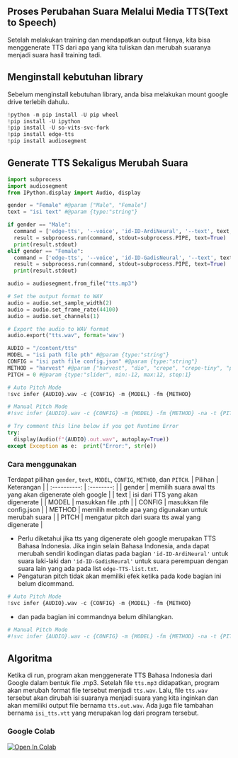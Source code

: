 ## Proses Perubahan Suara Melalui Media TTS(Text to Speech)
Setelah melakukan training dan mendapatkan output filenya, kita bisa menggenerate TTS dari apa yang kita tuliskan dan merubah suaranya menjadi suara hasil training tadi.
## Menginstall kebutuhan library
Sebelum menginstall kebutuhan library, anda bisa melakukan mount google drive terlebih dahulu.
```py
!python -m pip install -U pip wheel
!pip install -U ipython
!pip install -U so-vits-svc-fork
!pip install edge-tts
!pip install audiosegment
```
## Generate TTS Sekaligus Merubah Suara
```py
import subprocess
import audiosegment
from IPython.display import Audio, display

gender = "Female" #@param ["Male", "Female"]
text = "isi text" #@param {type:"string"}

if gender == "Male":
  command = ['edge-tts', '--voice', 'id-ID-ArdiNeural', '--text', text, '--write-media', 'tts.mp3', '--write-subtitles', 'isi_tts.vtt']
  result = subprocess.run(command, stdout=subprocess.PIPE, text=True)
  print(result.stdout)
elif gender == "Female":
  command = ['edge-tts', '--voice', 'id-ID-GadisNeural', '--text', text, '--write-media', 'tts.mp3', '--write-subtitles', 'isi_tts.vtt']
  result = subprocess.run(command, stdout=subprocess.PIPE, text=True)
  print(result.stdout)

audio = audiosegment.from_file("tts.mp3")

# Set the output format to WAV
audio = audio.set_sample_width(2)
audio = audio.set_frame_rate(44100)
audio = audio.set_channels(1)

# Export the audio to WAV format
audio.export("tts.wav", format='wav')

AUDIO = "/content/tts" 
MODEL = "isi path file pth" #@param {type:"string"}
CONFIG = "isi path file config.json" #@param {type:"string"}
METHOD = "harvest" #@param ["harvest", "dio", "crepe", "crepe-tiny", "parselmouth"]
PITCH = 0 #@param {type:"slider", min:-12, max:12, step:1}

# Auto Pitch Mode
!svc infer {AUDIO}.wav -c {CONFIG} -m {MODEL} -fm {METHOD}

# Manual Pitch Mode
#!svc infer {AUDIO}.wav -c {CONFIG} -m {MODEL} -fm {METHOD} -na -t {PITCH}

# Try comment this line below if you got Runtime Error
try:
  display(Audio(f"{AUDIO}.out.wav", autoplay=True))
except Exception as e:  print("Error:", str(e))
```
### Cara menggunakan
Terdapat pilihan `gender`, `text`, `MODEL`, `CONFIG`, `METHOD`, dan `PITCH`.
|    Pilihan   |    Keterangan    |
| :----------: | :--------: |
|    gender    | memilih suara awal tts yang akan digenerate oleh google |
|     text     | isi dari TTS yang akan digenerate |
|    MODEL     | masukkan file .pth |
|    CONFIG    | masukkan file config.json |
|    METHOD    | memilih metode apa yang digunakan untuk merubah suara |
|    PITCH     | mengatur pitch dari suara tts awal yang digenerate |

- Perlu diketahui jika tts yang digenerate oleh google merupakan TTS Bahasa Indonesia. Jika ingin selain Bahasa Indonesia, anda dapat merubah sendiri kodingan diatas pada bagian `'id-ID-ArdiNeural'` untuk suara laki-laki dan `'id-ID-GadisNeural'` untuk suara perempuan dengan suara lain yang ada pada list `edge-TTS-list.txt`.
- Pengaturan pitch tidak akan memiliki efek ketika pada kode bagian ini belum dicommand.
```py
# Auto Pitch Mode
!svc infer {AUDIO}.wav -c {CONFIG} -m {MODEL} -fm {METHOD}
```
- dan pada bagian ini commandnya belum dihilangkan.
```py
# Manual Pitch Mode
#!svc infer {AUDIO}.wav -c {CONFIG} -m {MODEL} -fm {METHOD} -na -t {PITCH}
```

## Algoritma
Ketika di run, program akan menggenerate TTS Bahasa Indonesia dari Google dalam bentuk file .mp3. Setelah file `tts.mp3` didapatkan, program akan merubah format file tersebut menjadi `tts.wav`. Lalu, file `tts.wav` tersebut akan dirubah isi suaranya menjadi suara yang kita inginkan dan akan memiliki output file bernama `tts.out.wav`. Ada juga file tambahan bernama `isi_tts.vtt` yang merupakan log dari program tersebut.

### Google Colab
[![Open In Colab](https://colab.research.google.com/assets/colab-badge.svg)](https://colab.research.google.com/github/Khosyi0/AI-VOICE/blob/main/2a.%20Perubahan%20Suara%20(TTS)/2a_TTS.ipynb)
